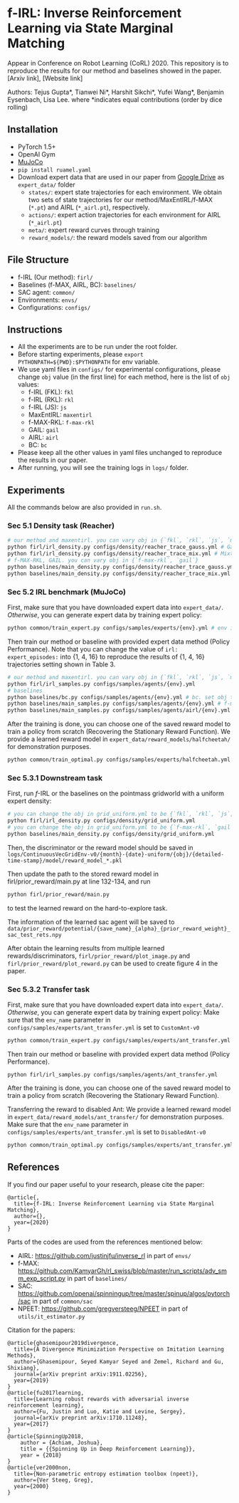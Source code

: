 # f-IRL: Inverse Reinforcement Learning via State Marginal Matching
Appear in Conference on Robot Learning (CoRL) 2020. This repository is to reproduce the results for our method and baselines showed in the paper.
[Arxiv link], [Website link]

Authors: Tejus Gupta*, Tianwei Ni*, Harshit Sikchi*, Yufei Wang*, Benjamin Eysenbach, Lisa Lee.
where *indicates equal contributions (order by dice rolling)

## Installation
- PyTorch 1.5+
- OpenAI Gym
- [MuJoCo](https://www.roboti.us/license.html)
- `pip install ruamel.yaml` 
- Download expert data that are used in our paper from [Google Drive](https://drive.google.com/drive/folders/1exDW5cyqRIEBmfBW2uRXSFOlJOBdKPtR?usp=sharing) as `expert_data/` folder
  - `states/`: expert state trajectories for each environment. We obtain two sets of state trajectories for our method/MaxEntIRL/f-MAX (`*.pt`) and AIRL (`*_airl.pt`), respectively.
  - `actions/`: expert action trajectories for each environment for AIRL (`*_airl.pt`)
  - `meta/`: expert reward curves through training
  - `reward_models/`: the reward models saved from our algorithm

## File Structure
- f-IRL (Our method): `firl/`
- Baselines (f-MAX, AIRL, BC): `baselines/`
- SAC agent: `common/`
- Environments: `envs/`
- Configurations: `configs/`

## Instructions
- All the experiments are to be run under the root folder. 
- Before starting experiments, please `export PYTHONPATH=${PWD}:$PYTHONPATH` for env variable. 
- We use yaml files in `configs/` for experimental configurations, please change `obj` value (in the first line) for each method, here is the list of `obj` values:
    -  f-IRL (FKL): `fkl`
    -  f-IRL (RKL): `rkl`
    -  f-IRL (JS): `js`
    -  MaxEntIRL: `maxentirl`
    -  f-MAX-RKL: `f-max-rkl`
    -  GAIL: `gail`
    -  AIRL: `airl`
    -  BC: `bc`
- Please keep all the other values in yaml files unchanged to reproduce the results in our paper.
- After running, you will see the training logs in `logs/` folder.

## Experiments
All the commands below are also provided in `run.sh`.

### Sec 5.1 Density task (Reacher)

```bash
# our method and maxentirl. you can vary obj in {`fkl`, `rkl`, `js`, `maxentirl`}
python firl/irl_density.py configs/density/reacher_trace_gauss.yml # Gaussian goal
python firl/irl_density.py configs/density/reacher_trace_mix.yml # Mixture of Gaussians goal
# f-MAX-RKL, GAIL. you can vary obj in {`f-max-rkl`, `gail`}
python baselines/main_density.py configs/density/reacher_trace_gauss.yml # Gaussian goal
python baselines/main_density.py configs/density/reacher_trace_mix.yml # Mixture of Gaussians goal
```

### Sec 5.2 IRL benchmark (MuJoCo)
First, make sure that you have downloaded expert data into `expert_data/`. *Otherwise*, you can generate expert data by training expert policy:
```bash
python common/train_expert.py configs/samples/experts/{env}.yml # env is in {hopper, walker2d, halfcheetah, ant}
```

Then train our method or baseline with provided expert data method (Policy Performance).
Note that you can change the value of `irl: expert_episodes:` into {1, 4, 16} to reproduce the results of {1, 4, 16} trajectories setting shown in Table 3.

```bash
# our method and maxentirl. you can vary obj in {`fkl`, `rkl`, `js`, `maxentirl`}
python firl/irl_samples.py configs/samples/agents/{env}.yml
# baselines
python baselines/bc.py configs/samples/agents/{env}.yml # bc. set obj to `bc`
python baselines/main_samples.py configs/samples/agents/{env}.yml # f-max-rkl. set obj to `f-max-rkl`
python baselines/main_samples.py configs/samples/agents/airl/{env}.yml # airl.
```

After the training is done, you can choose one of the saved reward model to train a policy from scratch (Recovering the Stationary Reward Function).
We provide a learned reward model in `expert_data/reward_models/halfcheetah/` for demonstration purposes.
```bash 
python common/train_optimal.py configs/samples/experts/halfcheetah.yml
```

### Sec 5.3.1 Downstream task 
First, run $f$-IRL or the baselines on the pointmass gridworld with a uniform expert density: 
```bash
# you can change the obj in grid_uniform.yml to be {`fkl`, `rkl`, `js`, `maxentirl`}
python firl/irl_density.py configs/density/grid_uniform.yml 
# you can change the obj in grid_uniform.yml to be {`f-max-rkl`, `gail`}
python baselines/main_density.py configs/density/grid_uniform.yml
```
Then, the discriminator or the reward model should be saved in 
`logs/ContinuousVecGridEnv-v0/{month}-{date}-uniform/{obj}/{detailed-time-stamp}/model/reward_model_*.pkl`

Then update the path to the stored reward model in firl/prior_reward/main.py at line 132-134, and run
```bash
python firl/prior_reward/main.py
```
to test the learned reward on the hard-to-explore task.

The information of the learned sac agent will be saved to 
`data/prior_reward/potential/{save_name}_{alpha}_{prior_reward_weight}_sac_test_rets.npy`

After obtain the learning results from multiple learned rewards/discriminators,  `firl/prior_reward/plot_image.py` and `firl/prior_reward/plot_reward.py` can be used to create figure 4 in the paper.

### Sec 5.3.2 Transfer task
First, make sure that you have downloaded expert data into `expert_data/`. *Otherwise*, you can generate expert data by training expert policy:
Make sure that the `env_name` parameter in `configs/samples/experts/ant_transfer.yml` is set to `CustomAnt-v0`
```bash
python common/train_expert.py configs/samples/experts/ant_transfer.yml
```

Then train our method or baseline with provided expert data method (Policy Performance).
```
python firl/irl_samples.py configs/samples/agents/ant_transfer.yml
```
After the training is done, you can choose one of the saved reward model to train a policy from scratch (Recovering the Stationary Reward Function).

Transferring the reward to disabled Ant:  We provide a learned reward model in `expert_data/reward_models/ant_transfer/` for demonstration purposes.
Make sure that the `env_name` parameter in `configs/samples/experts/ant_transfer.yml` is set to `DisabledAnt-v0`
```bash 
python common/train_optimal.py configs/samples/experts/ant_transfer.yml
```


## References
If you find our paper useful to your research, please cite the paper:
```
@article{,
  title={f-IRL: Inverse Reinforcement Learning via State Marginal Matching},
  author={},
  year={2020}
}
```

Parts of the codes are used from the references mentioned below:

- AIRL: https://github.com/justinjfu/inverse_rl in part of `envs/` 
- f-MAX: https://github.com/KamyarGh/rl_swiss/blob/master/run_scripts/adv_smm_exp_script.py in part of `baselines/`
- SAC: https://github.com/openai/spinningup/tree/master/spinup/algos/pytorch/sac in part of `common/sac`
- NPEET: https://github.com/gregversteeg/NPEET in part of `utils/it_estimator.py`

Citation for the papers:
```
@article{ghasemipour2019divergence,
  title={A Divergence Minimization Perspective on Imitation Learning Methods},
  author={Ghasemipour, Seyed Kamyar Seyed and Zemel, Richard and Gu, Shixiang},
  journal={arXiv preprint arXiv:1911.02256},
  year={2019}
}
@article{fu2017learning,
  title={Learning robust rewards with adversarial inverse reinforcement learning},
  author={Fu, Justin and Luo, Katie and Levine, Sergey},
  journal={arXiv preprint arXiv:1710.11248},
  year={2017}
}
@article{SpinningUp2018,
    author = {Achiam, Joshua},
    title = {{Spinning Up in Deep Reinforcement Learning}},
    year = {2018}
}
@article{ver2000non,
  title={Non-parametric entropy estimation toolbox (npeet)},
  author={Ver Steeg, Greg},
  year={2000}
}
```
